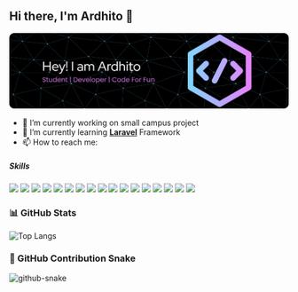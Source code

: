 ## Hi there, I'm Ardhito 👋

![Ardhito](img/github-header-banner.png)

- 🔭 I’m currently working on small campus project
- 🌱 I’m currently learning [**Laravel**](https://laravel.com/) Framework
- 📫 How to reach me:

##### Skills

<!-- Bahasa Pemrograman -->
<img src="https://img.shields.io/badge/HTML5-E34F26?style=for-the-badge&logo=html5&logoColor=white" />
<img src="https://img.shields.io/badge/C-00599C?style=for-the-badge&logo=c&logoColor=white" />
<img src="https://img.shields.io/badge/C%2B%2B-00599C?style=for-the-badge&logo=c%2B%2B&logoColor=white" />
<img src="https://img.shields.io/badge/PHP-777BB4?style=for-the-badge&logo=php&logoColor=white" />
<img src="https://img.shields.io/badge/Python-FFD43B?style=for-the-badge&logo=python&logoColor=blue" />
<img src="https://img.shields.io/badge/JavaScript-323330?style=for-the-badge&logo=javascript&logoColor=F7DF1E" />

<!-- Database -->
<img src="https://img.shields.io/badge/MySQL-005C84?style=for-the-badge&logo=mysql&logoColor=white" />
<img src="https://img.shields.io/badge/PostgreSQL-316192?style=for-the-badge&logo=postgresql&logoColor=white" />
<img src="https://img.shields.io/badge/phpmyadmin-6C78AF?style=for-the-badge&logo=phpmyadmin&logoColor=white" />

<!-- Tools -->
<img src="https://img.shields.io/badge/Figma-F24E1E?style=for-the-badge&logo=figma&logoColor=white" />
<img src="https://img.shields.io/badge/Docker-2CA5E0?style=for-the-badge&logo=docker&logoColor=white" />
<img src="https://img.shields.io/badge/Composer-885630?style=for-the-badge&logo=Composer&logoColor=white" />
<img src="https://img.shields.io/badge/Selenium-43B02A?style=for-the-badge&logo=Selenium&logoColor=white" />

<!-- Framework -->
<img src="https://img.shields.io/badge/Laravel-FF2D20?style=for-the-badge&logo=laravel&logoColor=white" />
<img src="https://img.shields.io/badge/Node%20js-339933?style=for-the-badge&logo=nodedotjs&logoColor=white" />
<img src="https://img.shields.io/badge/Bootstrap-563D7C?style=for-the-badge&logo=bootstrap&logoColor=white" />

<!-- Library -->
<img src="https://img.shields.io/badge/React-20232A?style=for-the-badge&logo=react&logoColor=61DAFB" />

### 📊 GitHub Stats

![Top Langs](https://github-readme-stats.vercel.app/api/top-langs/?username=WorryHusky&layout=compact&theme=tokyonight)


### 🐍 GitHub Contribution Snake
![github-snake](https://raw.githubusercontent.com/WorryHusky/WorryHusky/output/dist/github-snake.svg)

